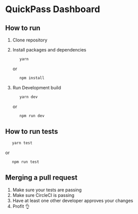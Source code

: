# QuickPass Dashboard

## How to run

1. Clone repository
2. Install packages and dependencies

   ```bash
      yarn
   ```

   or

   ```bash
      npm install
   ```

3. Run Development build

   ```bash
      yarn dev
   ```

   or

   ```bash
      npm run dev
   ```

## How to run tests

```bash
   yarn test
```

or

```bash
   npm run test
```

## Merging a pull request

1. Make sure your tests are passing
2. Make sure CircleCI is passing
3. Have at least one other developer approves your changes
4. Profit 👌
